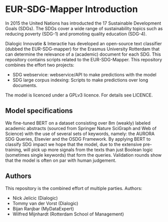 # EUR-SDG-Mapper Introduction
In 2015 the United Nations has introducted the 17 Sustainable Development Goals (SDGs). The SDGs cover a wide range of sustainability topics such as reducing poverty (SDG-1) and promoting quality education (SDG-4).  

Dialogic Innovatie & Interactie has developed an open-source text classifier (dubbed the EUR-SDG-mapper) for the Erasmus University Rotterdam that can determine the relevance of a (academic) document for each SDG. This repository contains scripts related to the EUR-SDG-Mapper. This repository combines the effort two projects:
*  SDG webservice: webservice/API to make predictions with the model
*  SDG large corpus indexing: Scripts to make predictions over long documents. 

The model is licenced under a GPLv3 licence. For details see LICENCE.

## Model specifications
We fine-tuned BERT on a dataset consisting over 8m (weakly) labeled academic abstracts (sourced from Springer Nature SciGraph and Web of Science) with the use of several sets of keywords, namely: the AURORA SDG Queries, Elsevier and the OSDG Framework. By applying BERT to classify SDG impact we hope that the model, due to the extensive pre-training, will pick up more signals from the texts than just Boolean logic (sometimes single keywords) that form the queries. Validation rounds show that the model is often on par with human judgement. 

## Authors
This repository is the combined effort of multiple parties. Authors:
* Nick Jelicic (Dialogic)
* Tommy van der Vorst (Dialogic)
* Bijan Ranjbar (MyDataExpert)
* Wilfred Mijnhardt (Rotterdam School of Management)
